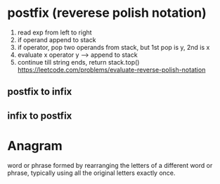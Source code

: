 # postfix (reverese polish notation)
1. read exp from left to right
2. if operand append to stack
3. if operator, pop two operands from stack, but 1st pop is y, 2nd is x
4. evaluate x operator y --> append to stack
5. continue till string ends, return stack.top()
https://leetcode.com/problems/evaluate-reverse-polish-notation
## postfix to infix
## infix to postfix
# Anagram
word or phrase formed by rearranging the letters of a different word or phrase, typically using all the original letters exactly once.
